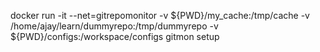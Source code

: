 docker run -it --net=gitrepomonitor -v ${PWD}/my_cache:/tmp/cache -v /home/ajay/learn/dummyrepo:/tmp/dummyrepo -v ${PWD}/configs:/workspace/configs gitmon setup

